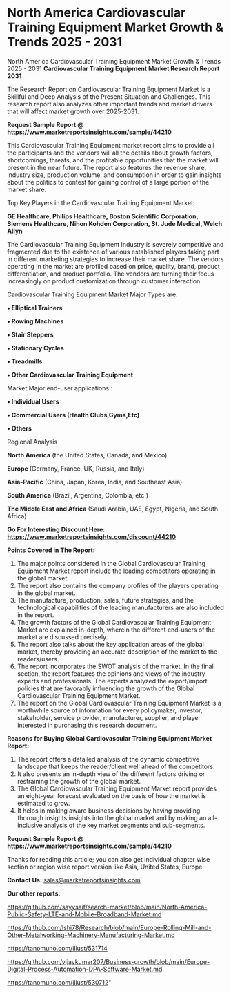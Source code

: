 # North America Cardiovascular Training Equipment Market Growth & Trends 2025 - 2031
North America Cardiovascular Training Equipment Market Growth & Trends 2025 - 2031
<strong>Cardiovascular Training Equipment Market Research Report 2031</strong>

The Research Report on Cardiovascular Training Equipment Market is a Skillful and Deep Analysis of the Present Situation and Challenges. This research report also analyzes other important trends and market drivers that will affect market growth over 2025-2031.

<strong>Request Sample Report @ <a href=https://www.marketreportsinsights.com/sample/44210>https://www.marketreportsinsights.com/sample/44210</a></strong>

This Cardiovascular Training Equipment market report aims to provide all the participants and the vendors will all the details about growth factors, shortcomings, threats, and the profitable opportunities that the market will present in the near future. The report also features the revenue share, industry size, production volume, and consumption in order to gain insights about the politics to contest for gaining control of a large portion of the market share.

Top Key Players in the Cardiovascular Training Equipment Market:

<strong>GE Healthcare, Philips Healthcare, Boston Scientific Corporation, Siemens Healthcare, Nihon Kohden Corporation, St. Jude Medical, Welch Allyn</strong>

The Cardiovascular Training Equipment Industry is severely competitive and fragmented due to the existence of various established players taking part in different marketing strategies to increase their market share. The vendors operating in the market are profiled based on price, quality, brand, product differentiation, and product portfolio. The vendors are turning their focus increasingly on product customization through customer interaction.

Cardiovascular Training Equipment Market Major Types are:

<strong>•  Elliptical Trainers

•  Rowing Machines

•  Stair Steppers

•  Stationary Cycles

•  Treadmills

•  Other Cardiovascular Training Equipment</strong>

Market Major end-user applications :

<strong>•  Individual Users

•  Commercial Users (Health Clubs,Gyms,Etc)

•  Others</strong>

Regional Analysis

</u><strong><b>North America</b></strong> (the United States, Canada, and Mexico)

<strong><b>Europe </b></strong>(Germany, France, UK, Russia, and Italy)

<strong><b>Asia-Pacific</b></strong> (China, Japan, Korea, India, and Southeast Asia)

<strong><b>South America</b></strong> (Brazil, Argentina, Colombia, etc.)

<strong><b>The Middle East and Africa</b></strong> (Saudi Arabia, UAE, Egypt, Nigeria, and South Africa)

<strong>Go For Interesting Discount Here: <a href=https://www.marketreportsinsights.com/discount/44210>https://www.marketreportsinsights.com/discount/44210</a></strong>

<strong>Points Covered in The Report:</strong>
<ol>
  <li>The major points considered in the Global Cardiovascular Training Equipment Market report include the leading competitors operating in the global market.</li>
  <li>The report also contains the company profiles of the players operating in the global market.</li>
  <li>The manufacture, production, sales, future strategies, and the technological capabilities of the leading manufacturers are also included in the report.</li>
  <li>The growth factors of the Global Cardiovascular Training Equipment Market are explained in-depth, wherein the different end-users of the market are discussed precisely.</li>
  <li>The report also talks about the key application areas of the global market, thereby providing an accurate description of the market to the readers/users.</li>
  <li>The report incorporates the SWOT analysis of the market. In the final section, the report features the opinions and views of the industry experts and professionals. The experts analyzed the export/import policies that are favorably influencing the growth of the Global Cardiovascular Training Equipment Market.</li>
  <li>The report on the Global Cardiovascular Training Equipment Market is a worthwhile source of information for every policymaker, investor, stakeholder, service provider, manufacturer, supplier, and player interested in purchasing this research document.</li>
</ol>
<strong>Reasons for Buying Global Cardiovascular Training Equipment Market Report:</strong>

<ol>
  <li>The report offers a detailed analysis of the dynamic competitive landscape that keeps the reader/client well ahead of the competitors.</li>
  <li>It also presents an in-depth view of the different factors driving or restraining the growth of the global market.</li>
  <li>The Global Cardiovascular Training Equipment Market report provides an eight-year forecast evaluated on the basis of how the market is estimated to grow.</li>
  <li>It helps in making aware business decisions by having providing thorough insights insights into the global market and by making an all-inclusive analysis of the key market segments and sub-segments.</li>
</ol>
<strong>Request Sample Report @ <a href=https://www.marketreportsinsights.com/sample/44210>https://www.marketreportsinsights.com/sample/44210</a></strong>


Thanks for reading this article; you can also get individual chapter wise section or region wise report version like Asia, United States, Europe.

<strong>Contact Us:</strong>
sales@marketreportsinsights.com

<strong>Our other reports:</strong>

<a href=https://github.com/sayysaif/search-market/blob/main/North-America-Public-Safety-LTE-and-Mobile-Broadband-Market.md>https://github.com/sayysaif/search-market/blob/main/North-America-Public-Safety-LTE-and-Mobile-Broadband-Market.md</a>

<a href=https://github.com/Ishi78/Research/blob/main/Europe-Rolling-Mill-and-Other-Metalworking-Machinery-Manufacturing-Market.md>https://github.com/Ishi78/Research/blob/main/Europe-Rolling-Mill-and-Other-Metalworking-Machinery-Manufacturing-Market.md</a>

<a href=https://tanomuno.com/illust/531714>https://tanomuno.com/illust/531714</a>

<a href=https://github.com/vijaykumar207/Business-growth/blob/main/Europe-Digital-Process-Automation-DPA-Software-Market.md>https://github.com/vijaykumar207/Business-growth/blob/main/Europe-Digital-Process-Automation-DPA-Software-Market.md</a>

<a href=https://tanomuno.com/illust/530712>https://tanomuno.com/illust/530712</a>"
